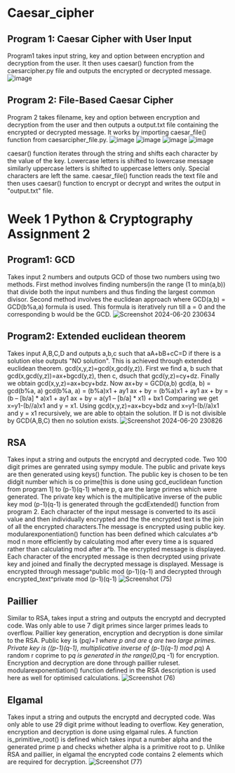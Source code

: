 # Caesar_cipher
## Program 1: Caesar Cipher with User Input
Program1 takes input string, key and option between encryption and decryption from the user. It then uses caesar() function from the caesarcipher.py file and outputs the encrypted or decrypted message.
![image](https://github.com/SkepticalInhuman/Caesar_cipher/assets/96436121/28a3e4b8-54b8-4d75-ad57-9a321b043681)
## Program 2: File-Based Caesar Cipher
Program 2 takes filename, key and option between encryption and decryption from the user and then outputs a output.txt file containing the encrypted or decrypted message. It works by importing caesar_file() function from caesarcipher_file.py.
![image](https://github.com/SkepticalInhuman/Caesar_cipher/assets/96436121/bb2906aa-e10e-4234-8bb0-0785239a3044)
![image](https://github.com/SkepticalInhuman/Caesar_cipher/assets/96436121/d5a99e4a-9619-42e6-807c-18c3eb3444ff)
![image](https://github.com/SkepticalInhuman/Caesar_cipher/assets/96436121/2439068e-29bc-4136-9222-b2b8b840668b)
![image](https://github.com/SkepticalInhuman/Caesar_cipher/assets/96436121/915685d8-131d-418c-ac09-909e20f650d3)

caesar() function iterates through the string and shifts each character by the value of the key. Lowercase letters is shifted to lowercase message similarly uppercase letters is shifted to uppercase letters only. Special characters are left the same.
caesar_file() function reads the text file and then uses caesar() function to encrypt or decrypt and writes the output in "output.txt" file.
# Week 1 Python & Cryptography Assignment 2
## Program1: GCD
Takes input 2 numbers and outputs GCD of those two numbers using two methods. First method involves finding numbers(in the range (1 to min(a,b)) that divide both the input numbers and thus finding the largest common divisor. Second method involves the euclidean approach where GCD(a,b) = GCD(b%a,a) formula is used. This formula is iteratively run till a = 0 and the corresponding b would be the GCD.
![Screenshot 2024-06-20 230634](https://github.com/SkepticalInhuman/Caesar_cipher/assets/96436121/903eb548-d0f9-4cc5-8d1a-a80f04f7c08b)
## Program2: Extended euclidean theorem
Takes input A,B,C,D and outputs a,b,c such that aA+bB+cC=D if there is a solution else outputs "NO solution". This is achieved through extended euclidean theorem. gcd(x,y,z)=gcd(x,gcd(y,z)). First we find a, b such that gcd(x,gcd(y,z))=ax+bgcd(y,z), then c, dsuch that gcd(y,z)=cy+dz. Finally we obtain gcd(x,y,z)=ax+bcy+bdz.
Now ax+by = GCD(a,b) 
gcd(a, b) = gcd(b%a, a)
gcd(b%a, a) = (b%a)x1 + ay1
ax + by = (b%a)x1 + ay1
ax + by = (b – [b/a] * a)x1 + ay1
ax + by = a(y1 – [b/a] * x1) + bx1
Comparing we get x=y1-(b//a)x1 and y = x1. 
Using gcd(x,y,z)=ax+bcy+bdz and x=y1-(b//a)x1 and y = x1 recursively, we are able to obtain the solution. If D is not divisible by GCD(A,B,C) then no solution exists.
![Screenshot 2024-06-20 230826](https://github.com/SkepticalInhuman/Caesar_cipher/assets/96436121/09ad65e5-ece1-4f99-a27f-e2ca3cd645ad)
## RSA
Takes input a string and outputs the encryptd and decrypted code. Two 100 digit primes are genrated using sympy module. The public and private keys are then generated using keys() function. The public key is chosen to be ten didgit number which is co prime[this is done using gcd_euclidean function from program 1] to (p-1)(q-1) where p, q are the large primes which were generated. The private key which is the multiplicative inverse of the public key mod (p-1)(q-1) is generated through the gcdExtended() function from program 2. Each character of the input message is converted to its ascii value and then individually encrypted and the the encrypted text is the join of all the encrypted characters.The message is encrypted using public key. modularexponentiation() function has been defined which calculates a^b mod n more efficiently by calculating mod after every time a is squared rather than calculating mod after a^b. The encrypted message is displayed. Each character of the encrypted message is then decrypted using private key and joined and finally the decrypted message is displayed.
Message is encrypted through message^public mod (p-1)(q-1) and decrypted through encrypted_text^private mod (p-1)(q-1)
![Screenshot (75)](https://github.com/SkepticalInhuman/Caesar_cipher/assets/96436121/0c34c3d9-1d8c-4a2b-ace6-b9f792dbed22)
## Paillier
Similar to RSA, takes input a string and outputs the encryptd and decrypted code. Was only able to use 7 digit primes since larger primes leads to overflow. Paillier key generation, encryption and decryption is done similar to the RSA. Public key is (p*q)+1 where p and are q are two large primes. Private key is ((p-1)(q-1), multiplicative inverse of (p-1)(q-1) mod p*q)
A random r coprime to p*q is generated in the range(0,p*q -1) for encryption. Encryption and decryption are done through paillier ruleset. modularexponentiation() function defined in the RSA description is used here as well for optimised calculations.
![Screenshot (76)](https://github.com/SkepticalInhuman/Caesar_cipher/assets/96436121/6c90161f-2497-498e-80aa-489763f11ef6)
## Elgamal
Takes input a string and outputs the encryptd and decrypted code. Was only able to use 29 digit prime without leading to overflow. Key generation, encryption and decryption is done using elgamal rules. A function is_primitive_root() is defined which takes input a number alpha and the generated prime p and checks whether alpha is a primitive root to p. Unlike RSA and paillier, in elgamal the encrypted code contains 2 elements which are required for decryption.
![Screenshot (77)](https://github.com/SkepticalInhuman/Caesar_cipher/assets/96436121/4acb855b-04e3-4989-a0b1-ccfa7a42daca)






